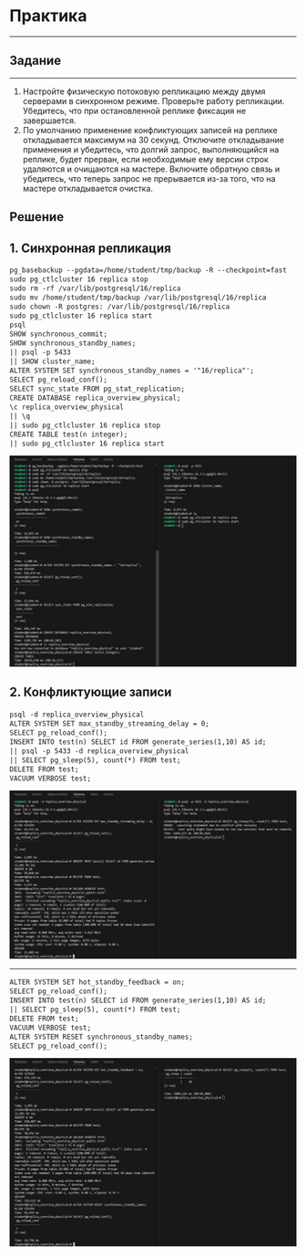# Практика

---

## Задание

---

1. Настройте физическую потоковую репликацию
   между двумя серверами в синхронном режиме.
   Проверьте работу репликации. Убедитесь, что при
   остановленной реплике фиксация не завершается.
2. По умолчанию применение конфликтующих записей
   на реплике откладывается максимум на 30 секунд.
   Отключите откладывание применения и убедитесь, что
   долгий запрос, выполняющийся на реплике, будет прерван,
   если необходимые ему версии строк удаляются и очищаются
   на мастере.
   Включите обратную связь и убедитесь, что теперь запрос
   не прерывается из-за того, что на мастере откладывается
   очистка.

## Решение

## 1. Синхронная репликация

```
pg_basebackup --pgdata=/home/student/tmp/backup -R --checkpoint=fast
sudo pg_ctlcluster 16 replica stop
sudo rm -rf /var/lib/postgresql/16/replica
sudo mv /home/student/tmp/backup /var/lib/postgresql/16/replica
sudo chown -R postgres: /var/lib/postgresql/16/replica
sudo pg_ctlcluster 16 replica start
psql
SHOW synchronous_commit;
SHOW synchronous_standby_names;
|| psql -p 5433
|| SHOW cluster_name;
ALTER SYSTEM SET synchronous_standby_names = '"16/replica"';
SELECT pg_reload_conf();
SELECT sync_state FROM pg_stat_replication;
CREATE DATABASE replica_overview_physical;
\c replica_overview_physical
|| \q
|| sudo pg_ctlcluster 16 replica stop
CREATE TABLE test(n integer);
|| sudo pg_ctlcluster 16 replica start
```

![Alt text](https://github.com/wineperm/postgresql-dba1/blob/main/dba1_15_replica_overview_physical/Synchronous_replication.jpg)

## 2. Конфликтующие записи

```
psql -d replica_overview_physical
ALTER SYSTEM SET max_standby_streaming_delay = 0;
SELECT pg_reload_conf();
INSERT INTO test(n) SELECT id FROM generate_series(1,10) AS id;
|| psql -p 5433 -d replica_overview_physical
|| SELECT pg_sleep(5), count(*) FROM test;
DELETE FROM test;
VACUUM VERBOSE test;
```

![Alt text](https://github.com/wineperm/postgresql-dba1/blob/main/dba1_15_replica_overview_physical/Conflicting_records.jpg)

---

```
ALTER SYSTEM SET hot_standby_feedback = on;
SELECT pg_reload_conf();
INSERT INTO test(n) SELECT id FROM generate_series(1,10) AS id;
|| SELECT pg_sleep(5), count(*) FROM test;
DELETE FROM test;
VACUUM VERBOSE test;
ALTER SYSTEM RESET synchronous_standby_names;
SELECT pg_reload_conf();
```

![Alt text](https://github.com/wineperm/postgresql-dba1/blob/main/dba1_15_replica_overview_physical/Conflicting_records1.jpg)
